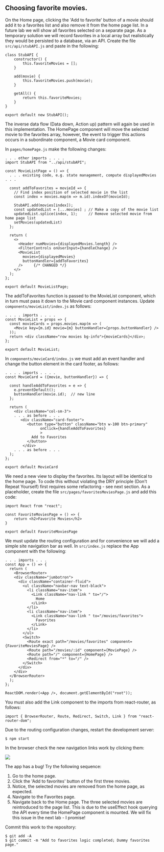 ## Choosing favorite movies.

On the Home page, clicking the 'Add to favorite' button of a movie should add it to a favorites list and also remove it from the home page list. In a future lab we will show all favorites selected on a separate page. As a temporary solution we will record favorites in a local array but realistically they would be persisted to a database, via an API. Create the file `src/api/stubAPI.js` and paste in the following:
~~~
class StubAPI {
    constructor() {
        this.favoriteMovies = [];
    }

    add(movie) {
        this.favoriteMovies.push(movie);
    }

    getAll() {
        return this.favoriteMovies;
    }
}

export default new StubAPI();
~~~

The inverse data flow (Data down, Action up) pattern will again be used in this implementation. The HomePage component will move the selected movie to the favorites array, however, the event to trigger this actions occurs in a subordinate component, a Movie card component.

In `pages/homePage.js` make the following changes:
~~~
. . . other imports . . . .
import StubAPI from "../api/stubAPI";

const MovieListPage = () => {
  . . . existing code, e.g. state management, compute displayedMovies  . . .

  const addToFavorites = movieId => {
    // Find index position of selected movie in the list
    const index = movies.map(m => m.id).indexOf(movieId);

    StubAPI.add(movies[index]);
    const updatedList = [...movies] ; // Make a copy of the movie list
    updatedList.splice(index, 1);     // Remove selected movie from home page list
    setMovies(updatedList)  
  };

  return (
    <>
      <Header numMovies={displayedMovies.length} />
      <FilterControls onUserInput={handleChange} />
      <MovieList
        movies={displayedMovies}
        buttonHandler={addToFavorites}
      />     {/* CHANGED */}
    </>
  );
};

export default MovieListPage;
~~~

The addToFavorites function is passed to the MovieList component, which in turn must pass it down to the Movie card component instances. Update `components/movieList/index.js` as follows:
~~~
. . . . imports . . . . 
const MovieList = props => {
  const movieCards = props.movies.map(m => (
    <Movie key={m.id} movie={m} buttonHandler={props.buttonHandler} />
  ));
  return <div className="row movies bg-info">{movieCards}</div>;
};

export default MovieList;
~~~
In `components/movieCard/index.js` we must add an event handler and change the button element in the card footer, as follows:
~~~
. . . . imports . . . . 
const MovieCard = ({movie, buttonHandler}) => {

  const handleAddToFavorites = e => {
    e.preventDefault();
    buttonHandler(movie.id);  // new line
  };

  return (
    <div className="col-sm-3">
    . . . as before . . .    
       <div className="card-footer">
          <button type="button" className="btn w-100 btn-primary"
                onClick={handleAddToFavorites}
                >
            Add to Favorites
          </button>
        </div>
    . . . as before . . . 
  );
};  

export default MovieCard
~~~
We need a new view to display the favorites. Its layout will be identical to the home page. To code this without violating the DRY principle (Don't Repeat Yourself) first requires some refactoring - see next section. As a placeholder, create the file `src/pages/favoritesMoviesPage.js` and add this code:
~~~
import React from "react";

const FavoriteMoviesPage = () => {
    return <h2>Favorite Movies</h2>
}

export default FavoriteMoviesPage
~~~

We must update the routing configuration and for convenience we will add a simple site navigation bar as well. In `src/index.js` replace the App component with the following:
~~~
. . . imports . . .
const App = () => {
  return (
    <BrowserRouter>
    <div className="jumbotron">
      <div className="container-fluid">
        <ul className="navbar-nav text-black">
          <li className="nav-item">
            <Link className="nav-link " to="/">
              Home
            </Link>
          </li>
          <li className="nav-item">
            <Link className="nav-link " to="/movies/favorites">
              Favorites
            </Link>
          </li>
        </ul>
        <Switch>
          <Route exact path="/movies/favorites" component={FavoriteMoviesPage} />
          <Route path="/movies/:id" component={MoviePage} />
          <Route path="/" component={HomePage} />
          <Redirect from="*" to="/" />
        </Switch>
      </div>
    </div>
  </BrowserRouter>
  );
};

ReactDOM.render(<App />, document.getElementById("root"));
~~~
You must also add the Link component to the imports from react-router, as follows:
~~~
import { BrowserRouter, Route, Redirect, Switch, Link } from "react-router-dom";
~~~
Due to the routing configuration changes, restart the development server:
~~~
$ npm start
~~~
In the browser check the new navigation links work by clicking them:

![][navigation]

The app has a bug! Try the following sequence:

1. Go to the home page.
1. Click the 'Add to favorites' button of the first three movies.
1. Notice, the selected movies are removed from the home page, as expected. 
1. Navigate to the Favorites page.
1. Navigate back to the Home page. The three selected movies are reintroduced to the page list. This is due to the useEffect hook querying the API every time the HomePage component is mounted. We will fix this issue in the next lab - I promise!

Commit this work to the repository:
~~~
$ git add -A
$ git commit -m "Add to favorites logic completed; Dummy favorites page."
~~~

[navigation]: ./img/navigation.png
